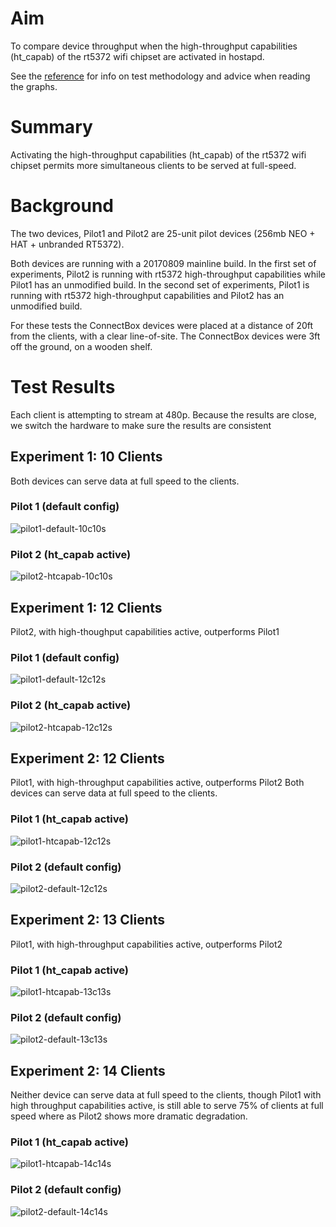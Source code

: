 # Aim

To compare device throughput when the high-throughput capabilities (ht_capab) of the rt5372 wifi chipset are activated in hostapd.

See the [reference](reference.md) for info on test methodology and advice when reading the graphs.

# Summary

Activating the high-throughput capabilities (ht_capab) of the rt5372 wifi chipset permits more simultaneous clients to be served at full-speed.

# Background

The two devices, Pilot1 and Pilot2 are 25-unit pilot devices (256mb NEO + HAT + unbranded RT5372).

Both devices are running with a 20170809 mainline build. In the first set of experiments, Pilot2 is running with rt5372 high-throughput capabilities while Pilot1 has an unmodified build. In the second set of experiments, Pilot1 is running with rt5372 high-throughput capabilities and Pilot2 has an unmodified build.

For these tests the ConnectBox devices were placed at a distance of 20ft from the clients, with a clear line-of-site. The ConnectBox devices were 3ft off the ground, on a wooden shelf.

# Test Results

Each client is attempting to stream at 480p. Because the results are close, we switch the hardware to make sure the results are consistent

## Experiment 1: 10 Clients

Both devices can serve data at full speed to the clients.

### Pilot 1 (default config)

![pilot1-default-10c10s]

### Pilot 2 (ht_capab active)

![pilot2-htcapab-10c10s]

## Experiment 1: 12 Clients

Pilot2, with high-thoughput capabilities active, outperforms Pilot1

### Pilot 1 (default config)

![pilot1-default-12c12s]

### Pilot 2 (ht_capab active)

![pilot2-htcapab-12c12s]

## Experiment 2: 12 Clients

Pilot1, with high-throughput capabilities active, outperforms Pilot2
Both devices can serve data at full speed to the clients.

### Pilot 1 (ht_capab active)

![pilot1-htcapab-12c12s]

### Pilot 2 (default config)

![pilot2-default-12c12s]

## Experiment 2: 13 Clients

Pilot1, with high-throughput capabilities active, outperforms Pilot2

### Pilot 1 (ht_capab active)

![pilot1-htcapab-13c13s]

### Pilot 2 (default config)

![pilot2-default-13c13s]

## Experiment 2: 14 Clients

Neither device can serve data at full speed to the clients, though Pilot1 with high throughput capabilities active, is still able to serve 75% of clients at full speed where as Pilot2 shows more dramatic degradation.

### Pilot 1 (ht_capab active)

![pilot1-htcapab-14c14s]

### Pilot 2 (default config)

![pilot2-default-14c14s]


[pilot1-default-10c10s]: htcapab_images/pilot1-test_inventories_10c10s-480p-@20ft-pilot2-htcapab-1708171941.png
[pilot1-default-12c12s]: htcapab_images/pilot1-test_inventories_12c12s-480p-@20ft-pilot2-htcapab-1708171941.png
[pilot2-htcapab-10c10s]: htcapab_images/pilot2-test_inventories_10c10s-480p-@20ft-pilot2-htcapab-1708171941.png
[pilot2-htcapab-12c12s]: htcapab_images/pilot2-test_inventories_12c12s-480p-@20ft-pilot2-htcapab-1708171941.png
[pilot1-htcapab-12c12s]: htcapab_images/pilot1-test_inventories_12c12s-480p-@20ft-pilot1-capab-1708240542.png
[pilot1-htcapab-13c13s]: htcapab_images/pilot1-test_inventories_13c13s-480p-@20ft-pilot1-capab-1708240542.png
[pilot1-htcapab-14c14s]: htcapab_images/pilot1-test_inventories_14c14s-480p-@20ft-pilot1-capab-1708240542.png
[pilot2-default-12c12s]: htcapab_images/pilot2-test_inventories_12c12s-480p-@20ft-pilot1-capab-1708240542.png
[pilot2-default-13c13s]: htcapab_images/pilot2-test_inventories_13c13s-480p-@20ft-pilot1-capab-1708240542.png
[pilot2-default-14c14s]: htcapab_images/pilot2-test_inventories_14c14s-480p-@20ft-pilot1-capab-1708240542.png
